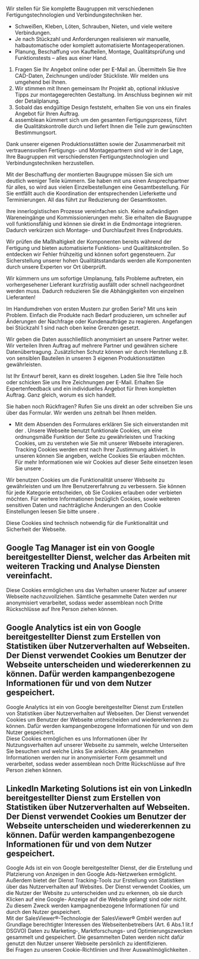 Wir stellen für Sie komplette Baugruppen mit verschiedenen
Fertigungstechnologien und Verbindungstechniken her.

  * Schweißen, Kleben, Löten, Schrauben, Nieten, und viele weitere Verbindungen.
  * Je nach Stückzahl und Anforderungen realisieren wir manuelle, halbautomatische oder komplett automatisierte Montageoperationen.
  * Planung, Beschaffung von Kaufteilen, Montage, Qualitätsprüfung und Funktionstests – alles aus einer Hand.

  1. Fragen Sie Ihr Angebot online oder per E-Mail an. Übermitteln Sie Ihre CAD-Daten, Zeichnungen und/oder Stückliste. Wir melden uns umgehend bei Ihnen.
  2. Wir stimmen mit Ihnen gemeinsam Ihr Projekt ab, optional inklusive Tipps zur montagegerechten Gestaltung. Im Anschluss beginnen wir mit der Detailplanung.
  3. Sobald das endgültige Design feststeht, erhalten Sie von uns ein finales Angebot für Ihren Auftrag.
  4. assemblean kümmert sich um den gesamten Fertigungsprozess, führt die Qualitätskontrolle durch und liefert Ihnen die Teile zum gewünschten Bestimmungsort.

Dank unserer eigenen Produktionsstätten sowie der Zusammenarbeit mit
vertrauensvollen Fertigungs- und Montagepartnern sind wir in der Lage, Ihre
Baugruppen mit verschiedensten Fertigungstechnologien und Verbindungstechniken
herzustellen.

Mit der Beschaffung der montierten Baugruppe müssen Sie sich um deutlich weniger
Teile kümmern. Sie haben mit uns einen Ansprechpartner für alles, so wird aus
vielen Einzelbestellungen eine Gesamtbestellung. Für Sie entfällt auch die
Koordination der entsprechenden Lieferkette und Terminierungen. All das führt
zur Reduzierung der Gesamtkosten.

Ihre innerlogistischen Prozesse vereinfachen sich. Keine aufwändigen
Wareneingänge und Kommissionierungen mehr. Sie erhalten die Baugruppe voll
funktionsfähig und können sie direkt in die Endmontage integrieren. Dadurch
verkürzen sich Montage- und Durchlaufzeit Ihres Endprodukts.

Wir prüfen die Maßhaltigkeit der Komponenten bereits während der Fertigung und
bieten automatisierte Funktions- und Qualitätskontrollen. So entdecken wir
Fehler frühzeitig und können sofort gegensteuern. Zur Sicherstellung unserer
hohen Qualitätsstandards werden alle Komponenten durch unsere Experten vor Ort
überprüft.

Wir kümmern uns um sofortige Umplanung, falls Probleme auftreten, ein
vorhergesehener Lieferant kurzfristig ausfällt oder schnell nachgeordnet werden
muss. Dadurch reduzieren Sie die Abhängigkeiten von einzelnen Lieferanten!

Im Handumdrehen von ersten Mustern zur großen Serie? Mit uns kein Problem.
Einfach die Produkte nach Bedarf produzieren, um schneller auf Änderungen der
Nachfrage oder Kundenaufträge zu reagieren. Angefangen bei Stückzahl 1 sind nach
oben keine Grenzen gesetzt.

Wir geben die Daten ausschließlich anonymisiert an unsere Partner weiter. Wir
verteilen Ihren Auftrag auf mehrere Partner und gewähren sichere
Datenübertragung. Zusätzlichen Schutz können wir durch Herstellung z.B. von
sensiblen Bauteilen in unseren 3 eigenen Produktionsstätten gewährleisten.

Ist Ihr Entwurf bereit, kann es direkt losgehen. Laden Sie Ihre Teile hoch oder
schicken Sie uns Ihre Zeichnungen per E-Mail. Erhalten Sie Expertenfeedback und
ein individuelles Angebot für Ihren kompletten Auftrag. Ganz gleich, worum es
sich handelt.

Sie haben noch Rückfragen? Rufen Sie uns direkt an oder schreiben Sie uns über
das Formular. Wir werden uns zeitnah bei Ihnen melden.

* Mit dem Absenden des Formulares erklären Sie sich einverstanden mit der .
Unsere Webseite benutzt funktionale Cookies, um eine ordnungsmäße Funktion der
Seite zu gewährleisten und Tracking Cookies, um zu verstehen wie Sie mit unserer
Webseite interagieren. Tracking Cookies werden erst nach Ihrer Zustimmung
aktiviert. In unseren können Sie angeben, welche Cookies Sie erlauben möchten.
Für mehr Informationen wie wir Cookies auf dieser Seite einsetzen lesen Sie
unsere .

Wir benutzen Cookies um die Funktionalität unserer Webseite zu gewährleisten und
um Ihre Benutzererfahrung zu verbessern. Sie können für jede Kategorie
entscheiden, ob Sie Cookies erlauben oder verbieten möchten. Für weitere
Informationen bezüglich Cookies, sowie weiteren sensitiven Daten und
nachträgliche Änderungen an den Cookie Einstellungen leesen Sie bitte unsere .

Diese Cookies sind technisch notwendig für die Funktionalität und Sicherheit der
Webseite.

Google Tag Manager ist ein von Google bereitgestellter Dienst, welcher das
Arbeiten mit weiteren Tracking und Analyse Diensten vereinfacht.  
---  
Diese Cookies ermöglichen uns das Verhalten unserer Nutzer auf unserer Webseite
nachzuvollziehen. Sämtliche gesammelte Daten werden nur anonymisiert
verarbeitet, sodass weder assemblean noch Dritte Rückschlüsse auf Ihre Person
ziehen können.

Google Analytics ist ein von Google bereitgestellter Dienst zum Erstellen von
Statistiken über Nutzerverhalten auf Webseiten. Der Dienst verwendet Cookies um
Benutzer der Webseite unterscheiden und wiedererkennen zu können. Dafür werden
kampangenbezogene Informationen für und von dem Nutzer gespeichert.  
---  
Google Analytics ist ein von Google bereitgestellter Dienst zum Erstellen von
Statistiken über Nutzerverhalten auf Webseiten. Der Dienst verwendet Cookies um
Benutzer der Webseite unterscheiden und wiedererkennen zu können. Dafür werden
kampangenbezogene Informationen für und von dem Nutzer gespeichert.  
Diese Cookies ermöglichen es uns Informationen über Ihr Nutzungsverhalten auf
unserer Webseite zu sammeln, welche Unterseiten Sie besuchen und welche Links
Sie anklicken. Alle gesammelten Informationen werden nur in anonymisierter Form
gesammelt und verarbeitet, sodass weder assemblean noch Dritte Rückschlüsse auf
Ihre Person ziehen können.

LinkedIn Marketing Solutions ist ein von LinkedIn bereitgestellter Dienst zum
Erstellen von Statistiken über Nutzerverhalten auf Webseiten. Der Dienst
verwendet Cookies um Benutzer der Webseite unterscheiden und wiedererkennen zu
können. Dafür werden kampangenbezogene Informationen für und von dem Nutzer
gespeichert.  
---  
Google Ads ist ein von Google bereitgestellter Dienst, der die Erstellung und
Platzierung von Anzeigen in den Google Ads-Netzwerken ermöglicht. Außerdem
bietet der Dienst Tracking-Tools zur Erstellung von Statistiken über das
Nutzerverhalten auf Websites. Der Dienst verwendet Cookies, um die Nutzer der
Website zu unterscheiden und zu erkennen, ob sie durch Klicken auf eine Google-
Anzeige auf die Website gelangt sind oder nicht. Zu diesem Zweck werden
kampagnenbezogene Informationen für und durch den Nutzer gespeichert.  
Mit der SalesViewer®-Technologie der SalesViewer® GmbH werden auf Grundlage
berechtigter Interessen des Webseitenbetreibers (Art. 6 Abs.1 lit.f DSGVO) Daten
zu Marketing-, Marktforschungs- und Optimierungszwecken gesammelt und
gespeichert. Die gesammelten Daten werden nicht dafür genutzt den Nutzer unserer
Webseite persönlich zu identifizieren.  
Bei Fragen zu unseren Cookie-Richtlinien und Ihrer Auswahlmöglichkeiten .

